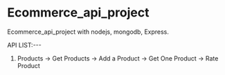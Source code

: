 # Ecommerce_api_project
Ecommerce_api_project with nodejs, mongodb, Express.

API LIST:---

1. Products
-> Get Products
-> Add a Product
-> Get One Product
-> Rate Product